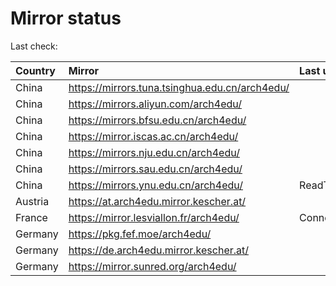 <script src="./time.js"></script>
# Mirror status
Last check: <script type="text/javascript">localize(1696141306.4739227);</script>

|Country|Mirror|Last update|
|:------|:-----|:----------|
|China|https://mirrors.tuna.tsinghua.edu.cn/arch4edu/|<script type="text/javascript">localize(1696099243);</script>|
|China|https://mirrors.aliyun.com/arch4edu/|<script type="text/javascript">localize(1696099243);</script>|
|China|https://mirrors.bfsu.edu.cn/arch4edu/|<script type="text/javascript">localize(1696099243);</script>|
|China|https://mirror.iscas.ac.cn/arch4edu/|<script type="text/javascript">localize(1696099243);</script>|
|China|https://mirrors.nju.edu.cn/arch4edu/|<script type="text/javascript">localize(1696099243);</script>|
|China|https://mirrors.sau.edu.cn/arch4edu/|<script type="text/javascript">localize(1696099243);</script>|
|China|https://mirrors.ynu.edu.cn/arch4edu/|ReadTimeout|
|Austria|https://at.arch4edu.mirror.kescher.at/|<script type="text/javascript">localize(1696099243);</script>|
|France|https://mirror.lesviallon.fr/arch4edu/|ConnectTimeout|
|Germany|https://pkg.fef.moe/arch4edu/|<script type="text/javascript">localize(1696099243);</script>|
|Germany|https://de.arch4edu.mirror.kescher.at/|<script type="text/javascript">localize(1696099243);</script>|
|Germany|https://mirror.sunred.org/arch4edu/|<script type="text/javascript">localize(1696099243);</script>|

<script src="./tablefilter/tablefilter.js"></script>
<script src="./table.js"></script>